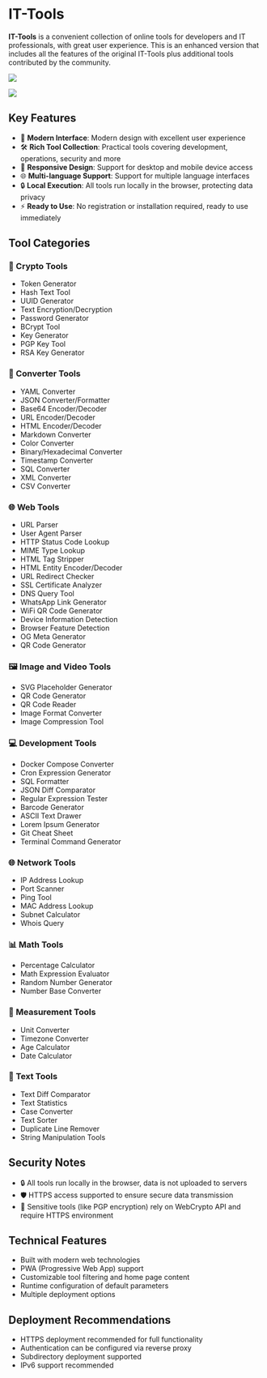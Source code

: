 # IT-Tools

**IT-Tools** is a convenient collection of online tools for developers and IT professionals, with great user experience. This is an enhanced version that includes all the features of the original IT-Tools plus additional tools contributed by the community.

![](https://cdn.jsdelivr.net/gh/xiaoY233/PicList@main/public/assets/IT-Tools.png)

![](https://img.shields.io/badge/Copyright-arch3rPro-ff9800?style=flat&logo=github&logoColor=white)

## Key Features

- 🚀 **Modern Interface**: Modern design with excellent user experience
- 🛠️ **Rich Tool Collection**: Practical tools covering development, operations, security and more
- 📱 **Responsive Design**: Support for desktop and mobile device access
- 🌐 **Multi-language Support**: Support for multiple language interfaces
- 🔒 **Local Execution**: All tools run locally in the browser, protecting data privacy
- ⚡ **Ready to Use**: No registration or installation required, ready to use immediately

## Tool Categories

### 🔐 Crypto Tools
- Token Generator
- Hash Text Tool
- UUID Generator
- Text Encryption/Decryption
- Password Generator
- BCrypt Tool
- Key Generator
- PGP Key Tool
- RSA Key Generator

### 🔄 Converter Tools
- YAML Converter
- JSON Converter/Formatter
- Base64 Encoder/Decoder
- URL Encoder/Decoder
- HTML Encoder/Decoder
- Markdown Converter
- Color Converter
- Binary/Hexadecimal Converter
- Timestamp Converter
- SQL Converter
- XML Converter
- CSV Converter

### 🌐 Web Tools
- URL Parser
- User Agent Parser
- HTTP Status Code Lookup
- MIME Type Lookup
- HTML Tag Stripper
- HTML Entity Encoder/Decoder
- URL Redirect Checker
- SSL Certificate Analyzer
- DNS Query Tool
- WhatsApp Link Generator
- WiFi QR Code Generator
- Device Information Detection
- Browser Feature Detection
- OG Meta Generator
- QR Code Generator

### 🖼️ Image and Video Tools
- SVG Placeholder Generator
- QR Code Generator
- QR Code Reader
- Image Format Converter
- Image Compression Tool

### 💻 Development Tools
- Docker Compose Converter
- Cron Expression Generator
- SQL Formatter
- JSON Diff Comparator
- Regular Expression Tester
- Barcode Generator
- ASCII Text Drawer
- Lorem Ipsum Generator
- Git Cheat Sheet
- Terminal Command Generator

### 🌐 Network Tools
- IP Address Lookup
- Port Scanner
- Ping Tool
- MAC Address Lookup
- Subnet Calculator
- Whois Query

### 📊 Math Tools
- Percentage Calculator
- Math Expression Evaluator
- Random Number Generator
- Number Base Converter

### 📏 Measurement Tools
- Unit Converter
- Timezone Converter
- Age Calculator
- Date Calculator

### 📝 Text Tools
- Text Diff Comparator
- Text Statistics
- Case Converter
- Text Sorter
- Duplicate Line Remover
- String Manipulation Tools

## Security Notes

- 🔒 All tools run locally in the browser, data is not uploaded to servers
- 🛡️ HTTPS access supported to ensure secure data transmission
- 🔐 Sensitive tools (like PGP encryption) rely on WebCrypto API and require HTTPS environment

## Technical Features

- Built with modern web technologies
- PWA (Progressive Web App) support
- Customizable tool filtering and home page content
- Runtime configuration of default parameters
- Multiple deployment options

## Deployment Recommendations

- HTTPS deployment recommended for full functionality
- Authentication can be configured via reverse proxy
- Subdirectory deployment supported
- IPv6 support recommended